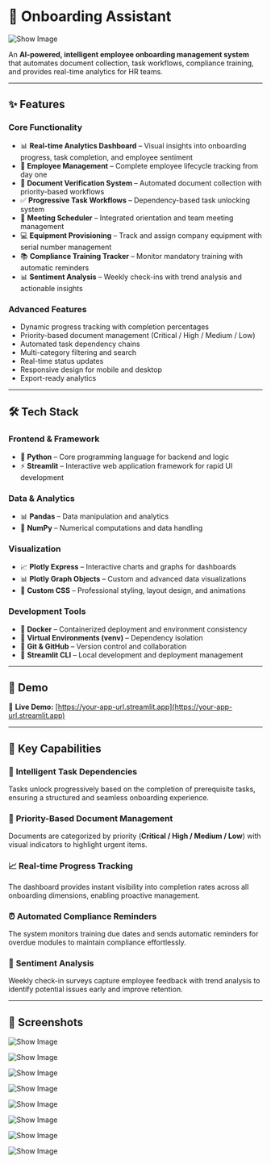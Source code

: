 

# 🚀 Onboarding Assistant

![Show Image](assets/oa0.png)

An **AI-powered, intelligent employee onboarding management system** that automates document collection, task workflows, compliance training, and provides real-time analytics for HR teams.

---

## ✨ Features

### **Core Functionality**

- 📊 **Real-time Analytics Dashboard** – Visual insights into onboarding progress, task completion, and employee sentiment  
- 👥 **Employee Management** – Complete employee lifecycle tracking from day one  
- 📄 **Document Verification System** – Automated document collection with priority-based workflows  
- ✅ **Progressive Task Workflows** – Dependency-based task unlocking system  
- 📅 **Meeting Scheduler** – Integrated orientation and team meeting management  
- 💻 **Equipment Provisioning** – Track and assign company equipment with serial number management  
- 📚 **Compliance Training Tracker** – Monitor mandatory training with automatic reminders  
- 📊 **Sentiment Analysis** – Weekly check-ins with trend analysis and actionable insights  

### **Advanced Features**

- Dynamic progress tracking with completion percentages  
- Priority-based document management (Critical / High / Medium / Low)  
- Automated task dependency chains  
- Multi-category filtering and search  
- Real-time status updates  
- Responsive design for mobile and desktop  
- Export-ready analytics  

---

## 🛠️ Tech Stack

### **Frontend & Framework**
- 🐍 **Python** – Core programming language for backend and logic  
- ⚡ **Streamlit** – Interactive web application framework for rapid UI development  

### **Data & Analytics**
- 📊 **Pandas** – Data manipulation and analytics  
- 🔢 **NumPy** – Numerical computations and data handling  

### **Visualization**
- 📈 **Plotly Express** – Interactive charts and graphs for dashboards  
- 📊 **Plotly Graph Objects** – Custom and advanced data visualizations  
- 🎨 **Custom CSS** – Professional styling, layout design, and animations  

### **Development Tools**
- 🐳 **Docker** – Containerized deployment and environment consistency  
- 🧩 **Virtual Environments (venv)** – Dependency isolation  
- 🌿 **Git & GitHub** – Version control and collaboration  
- 🚀 **Streamlit CLI** – Local development and deployment management 

---

## 🎥 Demo

🔗 **Live Demo:** [https://your-app-url.streamlit.app](https://your-app-url.streamlit.app)

---

## 🎯 Key Capabilities

### 🧩 **Intelligent Task Dependencies**
Tasks unlock progressively based on the completion of prerequisite tasks, ensuring a structured and seamless onboarding experience.

### 📄 **Priority-Based Document Management**
Documents are categorized by priority (**Critical / High / Medium / Low**) with visual indicators to highlight urgent items.

### 📈 **Real-time Progress Tracking**
The dashboard provides instant visibility into completion rates across all onboarding dimensions, enabling proactive management.

### ⏰ **Automated Compliance Reminders**
The system monitors training due dates and sends automatic reminders for overdue modules to maintain compliance effortlessly.

### 💬 **Sentiment Analysis**
Weekly check-in surveys capture employee feedback with trend analysis to identify potential issues early and improve retention.

---

## 📸 Screenshots

![Show Image](assets/oa1.png)

![Show Image](assets/oa2.png)

![Show Image](assets/oa3.png)

![Show Image](assets/oa4.png)

![Show Image](assets/oa5.png)

![Show Image](assets/oa6.png)

![Show Image](assets/oa7.png)

![Show Image](assets/oa8.png)